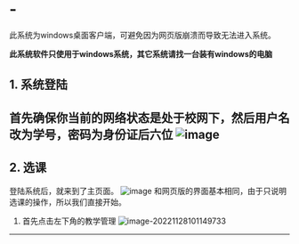# -
此系统为windows桌面客户端，可避免因为网页版崩溃而导致无法进入系统。


**此系统软件只使用于windows系统，其它系统请找一台装有windows的电脑**

## 1. 系统登陆

   首先确保你当前的网络状态是处于校网下，然后用户名改为学号，密码为身份证后六位
![image](https://user-images.githubusercontent.com/48949396/204176467-093bdf81-10e5-4c68-8bbc-a154791991b1.png)
----------------------------
## 2. 选课
登陆系统后，就来到了主页面。
![image](https://user-images.githubusercontent.com/48949396/204176728-2c89e91b-3bbd-4f87-95e6-c3f75237ebf4.png)
和网页版的界面基本相同，由于只说明选课的操作，所以我们直接开始。

1. 首先点击左下角的教学管理
![image-20221128101149733](C:\Users\shzo\AppData\Roaming\Typora\typora-user-images\image-20221128101149733.png)

---------
